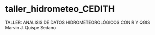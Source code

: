 # taller_hidrometeo_CEDITH
TALLER: ANÁLISIS DE DATOS HIDROMETEOROLÓGICOS CON R Y QGIS
Marvin J. Quispe Sedano
